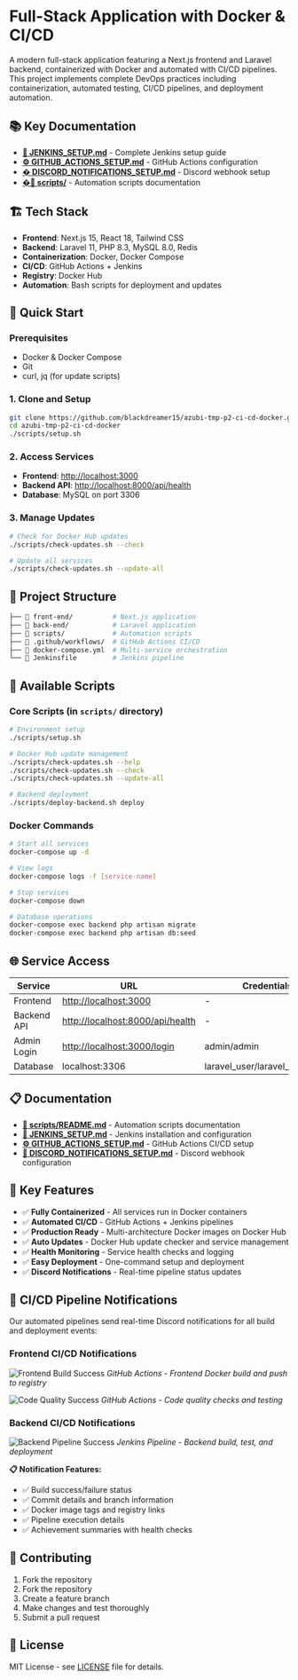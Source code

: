 # Full-Stack Application with Docker & CI/CD

A modern full-stack application featuring a Next.js frontend and Laravel backend, containerized with Docker and automated with CI/CD pipelines. This project implements complete DevOps practices including containerization, automated testing, CI/CD pipelines, and deployment automation.

## 📚 Key Documentation

- **[🚀 JENKINS_SETUP.md](./docs/JENKINS_SETUP.md)** - Complete Jenkins setup guide
- **[⚙️ GITHUB_ACTIONS_SETUP.md](./docs/GITHUB_ACTIONS_SETUP.md)** - GitHub Actions configuration
- **[� DISCORD_NOTIFICATIONS_SETUP.md](./docs/DISCORD_NOTIFICATIONS_SETUP.md)** - Discord webhook setup
- **[�🔧 scripts/](./scripts/)** - Automation scripts documentation

## 🏗️ Tech Stack

- **Frontend**: Next.js 15, React 18, Tailwind CSS
- **Backend**: Laravel 11, PHP 8.3, MySQL 8.0, Redis
- **Containerization**: Docker, Docker Compose
- **CI/CD**: GitHub Actions + Jenkins
- **Registry**: Docker Hub
- **Automation**: Bash scripts for deployment and updates

## 🚀 Quick Start

### Prerequisites

- Docker & Docker Compose
- Git
- curl, jq (for update scripts)

### 1. Clone and Setup

```bash
git clone https://github.com/blackdreamer15/azubi-tmp-p2-ci-cd-docker.git
cd azubi-tmp-p2-ci-cd-docker
./scripts/setup.sh
```

### 2. Access Services

- **Frontend**: [http://localhost:3000](http://localhost:3000)
- **Backend API**: [http://localhost:8000/api/health](http://localhost:8000/api/health)
- **Database**: MySQL on port 3306

### 3. Manage Updates

```bash
# Check for Docker Hub updates
./scripts/check-updates.sh --check

# Update all services
./scripts/check-updates.sh --update-all
```

## 📁 Project Structure

```bash
├── 📁 front-end/          # Next.js application
├── 📁 back-end/           # Laravel application
├── 📁 scripts/            # Automation scripts
├── 📁 .github/workflows/  # GitHub Actions CI/CD
├── 📄 docker-compose.yml  # Multi-service orchestration
└── 📄 Jenkinsfile         # Jenkins pipeline
```

## 🔧 Available Scripts

### Core Scripts (in `scripts/` directory)

```bash
# Environment setup
./scripts/setup.sh

# Docker Hub update management
./scripts/check-updates.sh --help
./scripts/check-updates.sh --check
./scripts/check-updates.sh --update-all

# Backend deployment
./scripts/deploy-backend.sh deploy
```

### Docker Commands

```bash
# Start all services
docker-compose up -d

# View logs
docker-compose logs -f [service-name]

# Stop services
docker-compose down

# Database operations
docker-compose exec backend php artisan migrate
docker-compose exec backend php artisan db:seed
```

## 🌐 Service Access

| Service | URL | Credentials |
|---------|-----|-------------|
| Frontend | [http://localhost:3000](http://localhost:3000) | - |
| Backend API | [http://localhost:8000/api/health](http://localhost:8000/api/health) | - |
| Admin Login | [http://localhost:3000/login](http://localhost:3000/login) | admin/admin |
| Database | localhost:3306 | laravel_user/laravel_password |

## 📋 Documentation

- **[🔧 scripts/README.md](./scripts/README.md)** - Automation scripts documentation  
- **[🚀 JENKINS_SETUP.md](./docs/JENKINS_SETUP.md)** - Jenkins installation and configuration
- **[⚙️ GITHUB_ACTIONS_SETUP.md](./docs/GITHUB_ACTIONS_SETUP.md)** - GitHub Actions CI/CD setup
- **[📡 DISCORD_NOTIFICATIONS_SETUP.md](./docs/DISCORD_NOTIFICATIONS_SETUP.md)** - Discord webhook configuration

## 🎯 Key Features

- ✅ **Fully Containerized** - All services run in Docker containers
- ✅ **Automated CI/CD** - GitHub Actions + Jenkins pipelines
- ✅ **Production Ready** - Multi-architecture Docker images on Docker Hub
- ✅ **Auto Updates** - Docker Hub update checker and service management
- ✅ **Health Monitoring** - Service health checks and logging
- ✅ **Easy Deployment** - One-command setup and deployment
- ✅ **Discord Notifications** - Real-time pipeline status updates

## 📸 CI/CD Pipeline Notifications

Our automated pipelines send real-time Discord notifications for all build and deployment events:

### Frontend CI/CD Notifications

![Frontend Build Success](./assets/frontend-build-notification.png)
*GitHub Actions - Frontend Docker build and push to registry*

![Code Quality Success](./assets/code-quality-notification.png)
*GitHub Actions - Code quality checks and testing*

### Backend CI/CD Notifications

![Backend Pipeline Success](./assets/backend-pipeline-notification.png)
*Jenkins Pipeline - Backend build, test, and deployment*

**📋 Notification Features:**

- ✅ Build success/failure status
- ✅ Commit details and branch information
- ✅ Docker image tags and registry links
- ✅ Pipeline execution details
- ✅ Achievement summaries with health checks

## 🤝 Contributing

1. Fork the repository
1. Fork the repository
2. Create a feature branch
3. Make changes and test thoroughly
4. Submit a pull request

## 📄 License

MIT License - see [LICENSE](./LICENSE) file for details.

